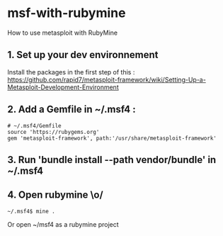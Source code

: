 # msf-with-rubymine
How to use metasploit with RubyMine

## 1. Set up your dev environnement 
Install the packages in the first step of this :
https://github.com/rapid7/metasploit-framework/wiki/Setting-Up-a-Metasploit-Development-Environment

## 2. Add a Gemfile in ~/.msf4 :
```
# ~/.msf4/Gemfile
source 'https://rubygems.org'
gem 'metasploit-framework', path:'/usr/share/metasploit-framework'
```

## 3. Run 'bundle install --path vendor/bundle' in ~/.msf4

## 4. Open rubymine \o/
```
~/.msf4$ mine .
```
Or open ~/msf4 as a rubymine project
